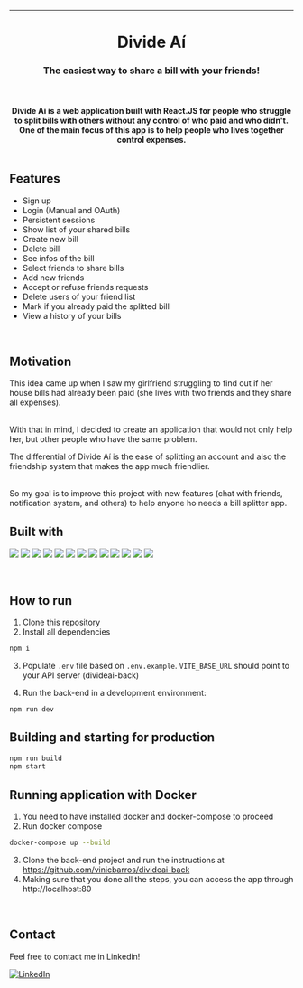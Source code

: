 <hr>
<h1 align=center>Divide Aí</h1>
<h3 align=center>The easiest way to share a bill with your friends!</h3>
<br>
<div align=center style="display:flex; justify-content: center; gap:5%">
    <h4>Divide Ai is a web application built with React.JS for people who struggle to split bills with others without any control of who paid and who didn't. One of the main focus of this app is to help people who lives together control expenses.</h4>
</div>

## Features

- Sign up
- Login (Manual and OAuth)
- Persistent sessions
- Show list of your shared bills
- Create new bill
- Delete bill
- See infos of the bill
- Select friends to share bills
- Add new friends
- Accept or refuse friends requests
- Delete users of your friend list
- Mark if you already paid the splitted bill
- View a history of your bills

<br>

## Motivation

This idea came up when I saw my girlfriend struggling to find out if her house bills had already been paid (she lives with two friends and they share all expenses).

<br>
With that in mind, I decided to create an application that would not only help her, but other people who have the same problem.

The differential of Divide Aí is the ease of splitting an account and also the friendship system that makes the app much friendlier.

<br>
So my goal is to improve this project with new features (chat with friends, notification system, and others) to help anyone ho needs a bill splitter app.

<br>

## Built with


<p>
  <img src="https://img.shields.io/badge/react-%2320232a.svg?style=for-the-badge&logo=react&logoColor=%2361DAFB" />
  <img src="https://img.shields.io/badge/typescript-%23007ACC.svg?style=for-the-badge&logo=typescript&logoColor=white" />
  <img src="https://img.shields.io/badge/React_Router-CA4245?style=for-the-badge&logo=react-router&logoColor=white" />
  <img src="https://img.shields.io/badge/-React%20Query-FF4154?style=for-the-badge&logo=react%20query&logoColor=white" />
  <img src="https://img.shields.io/badge/styled--components-DB7093?style=for-the-badge&logo=styled-components&logoColor=white" />
  <img src="https://img.shields.io/badge/vite-%23646CFF.svg?style=for-the-badge&logo=vite&logoColor=white" />
  <img src="https://img.shields.io/badge/ESLint-4B3263?style=for-the-badge&logo=eslint&logoColor=white" />
  <img src="https://img.shields.io/badge/prettier-1A2C34?style=for-the-badge&logo=prettier&logoColor=F7BA3E">
  <img src="https://img.shields.io/badge/docker-%230db7ed.svg?style=for-the-badge&logo=docker&logoColor=white" />
  <img src="https://img.shields.io/badge/firebase-ffca28?style=for-the-badge&logo=firebase&logoColor=black" />
  <img src="https://img.shields.io/badge/github%20actions-%232671E5.svg?style=for-the-badge&logo=githubactions&logoColor=white" />
  <img src="https://img.shields.io/badge/AWS-%23FF9900.svg?style=for-the-badge&logo=amazon-aws&logoColor=white" />
  <img src="https://img.shields.io/badge/nginx-%23009639.svg?style=for-the-badge&logo=nginx&logoColor=white" />
</p>

<br>

## How to run


1. Clone this repository
2. Install all dependencies

```bash
npm i
```

3. Populate `.env` file based on `.env.example`. `VITE_BASE_URL` should point to your API server (divideai-back)

4. Run the back-end in a development environment:

```bash
npm run dev
```

## Building and starting for production

```bash
npm run build
npm start
```

## Running application with Docker


1. You need to have installed docker and docker-compose to proceed
2. Run docker compose

```bash
docker-compose up --build
```

3. Clone the back-end project and run the instructions at https://github.com/vinicbarros/divideai-back
4. Making sure that you done all the steps, you can access the app through http://localhost:80

<br>

## Contact


Feel free to contact me in Linkedin!

[![LinkedIn][linkedin-shield]][linkedin-url]

<!-- MARKDOWN LINKS & IMAGES -->
<!-- https://www.markdownguide.org/basic-syntax/#reference-style-links -->

[linkedin-shield]: https://img.shields.io/badge/-LinkedIn-black.svg?style=for-the-badge&logo=linkedin&colorB=blue
[linkedin-url]: https://www.linkedin.com/in/ovinibarros/
